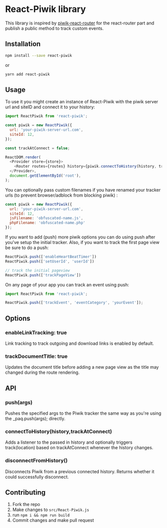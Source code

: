 # React-Piwik library

This library is inspired by [piwik-react-router](https://github.com/joernroeder/piwik-react-router) for the react-router part
and publish a public method to track custom events.

## Installation
```sh
npm install --save react-piwik
```
or
```sh
yarn add react-piwik
```

## Usage

To use it you might create an instance of React-Piwik with the piwik server url and siteID and connect it to your history:
```js
import ReactPiwik from 'react-piwik';

const piwik = new ReactPiwik({
  url: 'your-piwik-server-url.com',
  siteId: 12,
});

const trackAtConnect = false;

ReactDOM.render(
  <Provider store={store}>
    <Router routes={routes} history={piwik.connectToHistory(history, trackAtConnect)} />
  </Provider>,
  document.getElementById('root'),
);
```

You can optionally pass custom filenames if you have renamed your tracker urls (to prevent browser/adblock from blocking piwik)  :
```js
const piwik = new ReactPiwik({
  url: 'your-piwik-server-url.com',
  siteId: 12,
  jsFilename: 'obfuscated-name.js',
  phpFilename: 'obfuscated-name.php'
});
```

If you want to add (push) more piwik options you can do using push after you've setup the initial tracker. Also, if you want to track the first page view be sure to do a push:

```js
ReactPiwik.push(['enableHeartBeatTimer'])
ReactPiwik.push(['setUserId', 'userId'])

// track the initial pageview
ReactPiwik.push(['trackPageView'])
```

On any page of your app you can track an event using push:

```js
import ReactPiwik from 'react-piwik';

ReactPiwik.push(['trackEvent', 'eventCategory', 'yourEvent']);
```

## Options
### enableLinkTracking: true
Link tracking to track outgoing and download links is enabled by default.

### trackDocumentTitle: true
Updates the document title before adding a new page view as the title may changed during the route rendering.

## API
### push(args)
Pushes the specified args to the Piwik tracker the same way as you're using the _paq.push(args); directly.

### connectToHistory(history,trackAtConnect)
Adds a listener to the passed in history and optionally triggers track(location) based on trackAtConnect whenever the history changes.

### disconnectFromHistory()
Disconnects Piwik from a previous connected history. Returns whether it could successfully disconnect.

## Contributing

1. Fork the repo
2. Make changes to `src/React-Piwik.js`
3. run `npm i && npm run build`
4. Commit changes and make pull request
